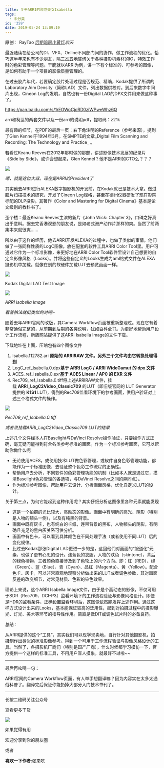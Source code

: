 ```yaml
---
title: 关于ARRI的那位美女Isabella
tags:
  - 未分类
id: '359'
date: 2019-05-24 13:09:19
---
```


原创： RayTao [后期暗房小黄灯](void(0);)_前天_

最近陆续在给公司的DI、VFX、Online不同部门间的协作，做工作流程的优化。恰巧这半年来也有不少朋友，隔三岔五地咨询关于各种摄影机素材的IO，特效工作时的色彩管理等问题。干脆就以ARRI为例，讲一下有个标准的、可参考的图像，是如何有助于一个项目的影像质量管理的。

在过去胶片年代，若要确定胶片处理过程是否规范、精确，Kodak提供了所谓的Laboratory Aim Density（简称LAD）文件，列出数据供校对。到后来数字中间片出现，Cineon Log的发明，自然也有一份Digital LAD的DPX文件用来做这种事了。

https://pan.baidu.com/s/1rEOWoCjoRD0ziWPweWhz6Q

arri和柯达的两套文件以及一份arri的说明pdf，提取码：z21k

最有趣的细节，在PDF的最后一页：右下角注明的Reference（参考来源），提到了Glen Kennel于1994年3月，在SMPTE的文章_Digital Film Scanning and Recording: The Technology and Practice_ 。

若看过Keanu Reeves在2012年那时做的那部，讲述影像技术发展的纪录片《Side by Side》，或许会想起来，Glen Kennel？他不是ARRI的CTO么？？？

![](https://s2.ax1x.com/2019/05/24/ViArzq.jpg)

_嗯，就是这位大叔。现在是ARRI的President了_

其实他去ARRI进行ALEXA数字摄影机的开发前，在Kodak就已是技术大拿。做过胶片扫描技术的研究，开发了Cineon Log规格，甚至在德州仪器研发了现在影院标配的DLP投影。其著作《Color and Mastering for Digital Cinema》基本是论文级别的教科书了。

歪个楼：最近Keanu Reeves主演的新片《John Wick: Chapter 3》，口碑之好真出乎意料。据去完香港观影的朋友说，是如老式港产动作片那样的爽。当然了前两集本来就很爽……

所以由于这样的经历，他去ARRI开发ALEXA的过程中，也做了类似的事情。他们做了一张同样性质的LogC图像，放在配套的软件工具ARRI Color Tool里。用户可通过它作为一个标准影像，来更好地在ARRI Color Tool软件里设计自己想要的自定义影像风格（Looks）。并将这些自定义的Looks生成为aml格式文件在ALEXA摄影机中加载。就像在别的软硬件加载LUT去预览画面一样。

![](https://s2.ax1x.com/2019/05/24/ViVcaF.jpg)

Kodak Digital LAD Test Image

![](https://s2.ax1x.com/2019/05/24/ViV5Kx.jpg)

_ARRI Isabella Image_

_看着拍法就挺类似的对吧~_

随着去年ARRI官网的改版，其Camera Workflow页面被重新整理过。现在它有着非常通俗完整的，从前期到后期的各类说明，犹如百科全书。为更好地帮助用户设计工作流程，新版网站提供了这ARRI Isabella Image的文件下载。

下载地址在上面，压缩包有四个图像文件

1.  Isabella.112782.ari **原始的 ARRIRAW 文件。另外三个文件均由它转换处理得到**
2.  LogC\_ref\_Isabella.0.dpx**基于 ARRI LogC / ARRI WideGamut 的 dpx 文件**
3.  ACES\_ref\_Isabella.0.exr**基于 ACES Linear / AP0 的 EXR 文件**
4.  Rec709\_ref\_Isabella.0.tiff将上述ARRIRAW文件，挂载 **ARRI\_LogC2Video\_Classic709** 的LUT（即旧版官网的 LUT Generator 提供的 **K1S1** LUT)，得到的Rec709监看环境下的参考画面，供用户验证对上述三个格式文件的操作。

![](https://s2.ax1x.com/2019/05/24/ViVKCd.jpg)

_Rec709\_ref\_Isabella.0.tiff_

_或者说挂载ARRI\_LogC2Video\_Classic709 LUT的结果_

上述几个文件经本人在Baselight与DaVinci Resolve操作验证，只要操作方式正确，毫无疑问能得到符合各类参考标准的画面。作为一个标准参考画面，它可以帮助你做什么呢

*   无论使用ACES，或使用技术LUT做色彩管理，或软件自身色彩管理功能，都能作为一个标准图像，去验证整个色彩工作流程的正确性。
*   帮助用户去分析，不同软件的色彩管理功能的机制（比如本人就是通过它，摸清Baselight色彩管理的各选项，与DaVinci Resolve之间的异同点）。
*   作为标准参考图像，帮助用户去设计、分析画面风格，优化自定义LUT的设计。

关于第三点，为何它能起到这种作用呢？其实仔细分析这图像里各种元素就能发现

*   这是一个拍摄的光比较大，高动态的影像。画面中有明确的高光、阴影（特别是人物的额头一侧），以及有纯黑的背景。
*   画面中既有灰卡，也有纯白的卡纸，连带背景的黑布，人物额头的阴影，有明确且充足的黑白灰关系可供分析。
*   画面中有色卡，可以看到具体颜色在不同处理手法（或者使用不同LUT）后的变化规律。
*   比过去Kodak那张Digital LAD更进一步的是，这回他们对画面的“服道化”元素，也做了更有心思的设计。浅蓝色的衣服，人物的肤色（skintone），背后的绿色植物，三者颜色直接涉及到了色轮上的六个方向。即：红（RED）、绿（Green）、蓝（Blue）、青（Cyan）、品红（Magenta）、黄（Yellow）。配合色卡、灰卡，可以非常直观地观察分析做出来的LUT或者调色参数，其对画面反差的改变细节，对常见材质、色彩的染色效果。

理论上来说，这个ARRI Isabella Image文件，由于是个高动态的影像，不仅可用于SDR（Rec709、DCI-P3）监看环境下的工作流程验证与影像风格设计。即便是HDR的监看条件，正确设置监看环境后，这图像依然能发挥上述作用。通过这样方式设计出来的Looks，基本能保证较高的泛用性，起到对拍摄过程中的摄影曝光、灯光、美术等环节的指导性作用。简直是做DIT或调色试片时的必备良药。

总结：

从ARRI提供的这个“工具”，其实我们可以现学现卖地，自行针对其他摄影机，拍摄制作出类似的标准影像参考。得到一个可用于工作流程验证与影像风格设计的工具。当然了，各摄影机厂商们（特别是国产厂商），什么时候都学习模仿一下，官方提供一个这样的标准工具，不用用户盲人摸象，就最好不过啦~~

* * *

最后再吆喝一句：

ARRI官网的Camera Workflow页面，有人举手想翻译嘛？因为内容实在太多太通俗科普了。翻译完后保证你能扔掉大部分入门技术书刊了。

* * *

长按二维码关注公众号

查看更多干货

![](https://s2.ax1x.com/2019/05/24/ViVSN4.jpg)

如果觉得有用

欢迎分享到你的朋友圈

或者

**喜欢一下作者**:张来吃